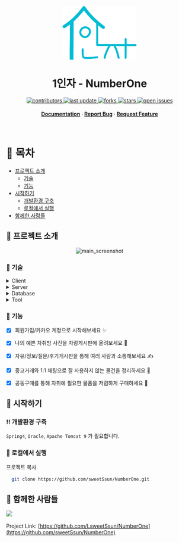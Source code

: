 <!--
Hey, thanks for using the awesome-readme-template template.  
If you have any enhancements, then fork this project and create a pull request 
or just open an issue with the label "enhancement".

Don't forget to give this project a star for additional support ;)
Maybe you can mention me or this repo in the acknowledgements too
-->

<!--
This README is a slimmed down version of the original one.
Removed sections:
- Screenshots
- Running Test
- Deployment
- FAQ
-->

<div align="center">

  <img src="NumberOne/src/main/webapp/resources/img/logo_bada.png" alt="logo" width="200" height="auto" />
  <h1>1인자 - NumberOne</h1>

  
<!-- Badges -->
<p>
  <a href="https://github.com/sweetSsun/NumberOne/graphs/contributors">
    <img src="https://img.shields.io/github/contributors/sweetSsun/NumberOne" alt="contributors" />
  </a>
  <a href="">
    <img src="https://img.shields.io/github/last-commit/sweetSsun/NumberOne" alt="last update" />
  </a>
  <a href="https://github.com/sweetSsun/NumberOne/network/members">
    <img src="https://img.shields.io/github/forks/sweetSsun/NumberOne" alt="forks" />
  </a>
  <a href="https://github.com/sweetSsun/NumberOne/stargazers">
    <img src="https://img.shields.io/github/stars/sweetSsun/NumberOne" alt="stars" />
  </a>
  <a href="https://github.com/sweetSsun/NumberOne/issues/">
    <img src="https://img.shields.io/github/issues/sweetSsun/NumberOne" alt="open issues" />
  </a>
</p>
   
<h4>
    <a href="https://github.com/sweetSsun/NumberOne">Documentation</a>
  <span> · </span>
    <a href="https://github.com/sweetSsun/NumberOne/issues/">Report Bug</a>
  <span> · </span>
    <a href="https://github.com/sweetSsun/NumberOne/issues/">Request Feature</a>
  </h4>
</div>

<br />

<!-- Table of Contents -->
# :notebook_with_decorative_cover: 목차

- [프로젝트 소개](#star2-프로젝트-소개)
  * [기술](#space_invader-기술)
  * [기능](#dart-기능)
- [시작하기](#toolbox-시작하기)
  * [개발환경 구축](#bangbang-개발환경-구축)
  * [로컬에서 실행](#running-로컬에서-실행)
- [함께한 사람들](#handshake-함께한-)
  

<!-- About the Project -->
## :star2: 프로젝트 소개

<div align="center"> 
  <img src="NumberOne/src/main/webapp/resources/img/main" alt="main_screenshot" />
</div>


<!-- TechStack -->
### :space_invader: 기술

<details>
  <summary>Client</summary>
  <ul>
    <li>HTML5 / CSS3</li>
    <li>JavaScript(ES6)</li>
    <li>jQuery</li>
    <li>BootStrap</li>
  </ul>
</details>

<details>
  <summary>Server</summary>
  <ul>
    <li>Java11</li>
  </ul>
</details>

<details>
<summary>Database</summary>
  <ul>
    <li>Oracle</li>
  </ul>
</details>

<details>
<summary>Tool</summary>
  <ul>
    <li>Spring4</li>
    <li>Apache Tomcat 9</li>
  </ul>
</details>

<!-- Features -->
### :dart: 기능

- [x] 회원가입/카카오 계정으로 시작해보세요 ✨
- [x] 나의 예쁜 자취방 사진을 자랑게시판에 올려보세요 🏡
- [x] 자유/정보/질문/후기게시판을 통해 여러 사람과 소통해보세요 ✍️
- [x] 중고거래와 1:1 채팅으로 잘 사용하지 않는 물건을 정리하세요 🚚 
- [x] 공동구매를 통해 자취에 필요한 물품을 저렴하게 구매하세요 🛒



<!-- Getting Started -->
## 	:toolbox: 시작하기

<!-- Prerequisites -->
### :bangbang: 개발환경 구축

`Spring4`, `Oracle`, `Apache Tomcat 9` 가 필요합니다.

<!-- Run Locally -->
### :running: 로컬에서 실행

프로젝트 복사

```bash
  git clone https://github.com/sweetSsun/NumberOne.git
```



<!-- Contact -->
## :handshake: 함께한 사람들

<a href="https://github.com/sweetSsun">
  <img src="https://contributors-img.web.app/image?repo=sweetSsun/NumberOne">
</a>

Project Link: [https://github.com/LsweetSsun/NumberOne](https://github.com/sweetSsun/NumberOne)
